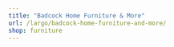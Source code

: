 ```yaml
---
title: "Badcock Home Furniture & More"
url: /largo/badcock-home-furniture-and-more/
shop: furniture
---
```

